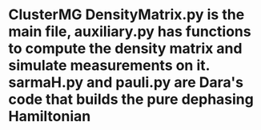 ClusterMG
DensityMatrix.py is the main file, auxiliary.py has functions to compute the density matrix and simulate measurements on it. sarmaH.py
and pauli.py are Dara's code that builds the pure dephasing Hamiltonian
=========
